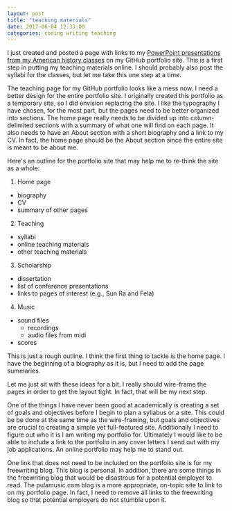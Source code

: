 ```yaml
---
layout: post
title: "teaching materials"
date: 2017-06-04 12:33:00
categories: coding writing teaching
---
```


I just created and posted a page with links to my <a href="https://pulamusic.github.io/PowerPointSlides.html" target="_blank">PowerPoint presentations from my American history classes</a> on my GitHub portfolio site. This is a first step in putting my teaching materials online. I should probably also post the syllabi for the classes, but let me take this one step at a time.

The teaching page for my GitHub portfolio looks like a mess now. I need a better design for the entire portfolio site. I originally created this portfolio as a temporary site, so I did envision replacing the site. I like the typography I have chosen, for the most part, but the pages need to be better organized into sections. The home page really needs to be divided up into column-delimited sections with a summary of what one will find on each page. It also needs to have an About section with a short biography and a link to my CV. In fact, the home page should be the About section since the entire site is meant to be about me.

Here's an outline for the portfolio site that may help me to re-think the site as a whole:

1. Home page
  * biography
  * CV
  * summary of other pages
2. Teaching
  * syllabi
  * online teaching materials
  * other teaching materials
3. Scholarship
  * dissertation
  * list of conference presentations
  * links to pages of interest (e.g., Sun Ra and Fela)
4. Music
  * sound files
    * recordings
    * audio files from midi
  * scores

This is just a rough outline. I think the first thing to tackle is the home page. I have the beginning of a biography as it is, but I need to add the page summaries.

Let me just sit with these ideas for a bit. I really should wire-frame the pages in order to get the layout tight. In fact, that will be my next step.

One of the things I have never been good at academically is creating a set of goals and objectives before I begin to plan a syllabus or a site. This could be be done at the same time as the wire-framing, but goals and objectives are crucial to creating a simple yet full-featured site. Additionally I need to figure out who it is I am writing my portfolio for. Ultimately I would like to be able to include a link to the portfolio in any cover letters I send out with my job applications. An online portfolio may help me to stand out.

One link that does not need to be included on the portfolio site is for my freewriting blog. This blog is personal. In addition, there are some things in the freewriting blog that would be disastrous for a potential employer to read. The pulamusic.com blog is a more appropriate, on-topic site to link to on my portfolio page. In fact, I need to remove all links to the freewriting blog so that potential employers do not stumble upon it.
